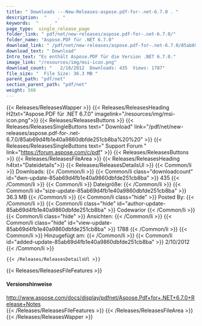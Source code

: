 ```yaml
---
title: " Downloads ---New-Releases-aspose.pdf-for-.net-6.7.0 . "
description:  "    . " 
keywords:  "    . " 
page_type:  single_release_page
folder_link: " pdf/net/new-releases/aspose.pdf-for-.net-6.7.0/"
folder_name: "Aspose.PDF für .NET 6.7.0"
download_link: " /pdf/net/new-releases/aspose.pdf-for-.net-6.7.0/85ab69d4fb1e40a9860dbfde251cb8ba"
download_text: " Download"
Intro_text: "Es enthält Aspose.PDF für die Version .NET 6.7.0."
image_link: "/resources/img/msi-icon.png"
download_count: "   2/10/2012  Downloads: 435  Views: 1787"
file_size: "  File Size: 36.3 MB "
parent_path: "pdf/net"
section_parent_path: "pdf/net"
weight: 566
---
```


{{< Releases/ReleasesWapper >}}
  {{< Releases/ReleasesHeading H2txt="Aspose.PDF für .NET 6.7.0" imagelink="/resources/img/msi-icon.png">}}
  {{< Releases/ReleasesButtons >}}
    {{< Releases/ReleasesSingleButtons text=" Download" link="/pdf/net/new-releases/aspose.pdf-for-.net-6.7.0/85ab69d4fb1e40a9860dbfde251cb8ba%20%20" >}}
    {{< Releases/ReleasesSingleButtons text=" Support Forum " link="https://forum.aspose.com/c/pdf" >}}
  {{< Releases/ReleasesButtons >}}
  {{< Releases/ReleasesFileArea >}}
    {{< Releases/ReleasesHeading h4txt="Dateidetails">}}
    {{< Releases/ReleasesDetailsUl >}}
            {{< Common/li >}} Downloads: {{< /Common/li >}}
      {{< Common/li class="downloadcount" id="dwn-update-85ab69d4fb1e40a9860dbfde251cb8ba" >}} 435 {{< /Common/li >}}
      {{< Common/li >}} Dateigröße: {{< /Common/li >}}
      {{< Common/li id="size-update-85ab69d4fb1e40a9860dbfde251cb8ba" >}} 36.3 MB {{< /Common/li >}} 
      {{< Common/li  class="hide" >}} Posted By: {{< /Common/li >}} 
      {{< Common/li class="hide" id="author-update-85ab69d4fb1e40a9860dbfde251cb8ba" >}} Codewarior {{< /Common/li >}}
      {{< Common/li class="hide" >}} Ansichten: {{< /Common/li >}}
      {{< Common/li class="hide" id="view-update-85ab69d4fb1e40a9860dbfde251cb8ba" >}} 1788 {{< /Common/li >}}
      {{< Common/li >}} Hinzugefügt am: {{< /Common/li >}}
      {{< Common/li id="added-update-85ab69d4fb1e40a9860dbfde251cb8ba" >}} 2/10/2012 {{< /Common/li >}} 

    {{< /Releases/ReleasesDetailsUl >}}

  {{< Releases/ReleasesFileFeatures >}}
      <h4>Versionshinweise</h4><div> <a href="http://www.aspose.com/docs/display/pdfnet/Aspose.Pdf+for+.NET+6.7.0+Release+Notes">http://www.aspose.com/docs/display/pdfnet/Aspose.Pdf+for+.NET+6.7.0+Release+Notes</a></div>
  {{< /Releases/ReleasesFileFeatures >}}
 {{< /Releases/ReleasesFileArea >}}
{{< /Releases/ReleasesWapper >}}



